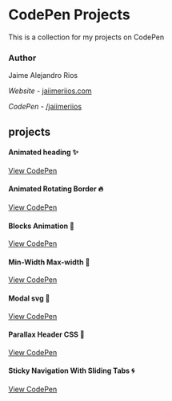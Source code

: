 # CodePen Projects
This is a collection for my projects on CodePen

### Author

Jaime Alejandro Rios

*Website* - [jaiimeriios.com](http://jaiimeriios.com)

*CodePen* - [/jaiimeriios](https://codepen.io/jaiimeriios/)

## projects

#### Animated heading :sparkles:
[View CodePen](https://codepen.io/jaiimeriios/pen/LBRWRx)

#### Animated Rotating Border :fire:
[View CodePen](https://codepen.io/jaiimeriios/pen/djpvoN)

#### Blocks Animation :leaves:
[View CodePen](https://codepen.io/jaiimeriios/pen/oJNqaW)

#### Min-Width Max-width :crystal_ball:
[View CodePen](https://codepen.io/jaiimeriios/pen/OrJvao)

#### Modal svg :star2:
[View CodePen](https://codepen.io/jaiimeriios/pen/wxzJgE)

#### Parallax Header CSS :metal:
[View CodePen](https://codepen.io/jaiimeriios/pen/EpgWwy)

#### Sticky Navigation With Sliding Tabs :cyclone:
[View CodePen](https://codepen.io/jaiimeriios/pen/bjBBQV)
